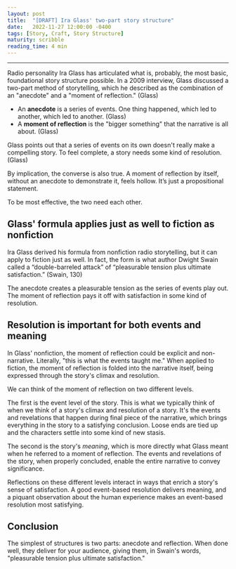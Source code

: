 ```yaml
---
layout: post
title:  "[DRAFT] Ira Glass' two-part story structure"
date:   2022-11-27 12:00:00 -0400
tags: [Story, Craft, Story Structure]
maturity: scribble
reading_time: 4 min
---
```


---

Radio personality Ira Glass has articulated what is, probably, the most basic, foundational story structure possible. In a 2009 interview, Glass discussed a two-part method of storytelling, which he described as the combination of an "anecdote" and a "moment of reflection." (Glass) 

- An **anecdote** is a series of events. One thing happened, which led to another, which led to another. (Glass)
- A **moment of reflection** is the "bigger something" that the narrative is all about. (Glass)

Glass points out that a series of events on its own doesn't really make a compelling story. To feel complete, a story needs some kind of resolution. (Glass) 

By implication, the converse is also true. A moment of reflection by itself, without an anecdote to demonstrate it, feels hollow. It’s just a propositional statement. 

To be most effective, the two need each other.

## Glass' formula applies just as well to fiction as nonfiction

Ira Glass derived his formula from nonfiction radio storytelling, but it can apply to fiction just as well. In fact, the form is what author Dwight Swain called a “double-barreled attack” of “pleasurable tension plus ultimate satisfaction.” (Swain, 130) 

The anecdote creates a pleasurable tension as the series of events play out. The moment of reflection pays it off with satisfaction in some kind of resolution.

## Resolution is important for both events and meaning

In Glass' nonfiction, the moment of reflection could be explicit and non-narrative. Literally, "this is what the events taught me." When applied to fiction, the moment of reflection is folded into the narrative itself, being expressed through the story's climax and resolution.

We can think of the moment of reflection on two different levels.

The first is the event level of the story. This is what we typically think of when we think of a story's climax and resolution of a story. It's the events and revelations that happen during final piece of the narrative, which brings everything in the story to a satisfying conclusion. Loose ends are tied up and the characters settle into some kind of new stasis.

The second is the story's _meaning_, which is more directly what Glass meant when he referred to a moment of reflection. The events and revelations of the story, when properly concluded, enable the entire narrative to convey significance.

Reflections on these different levels interact in ways that enrich a story's sense of satisfaction. A good event-based resolution delivers meaning, and a piquant observation about the human experience makes an event-based resolution most satisfying.

## Conclusion

The simplest of structures is two parts: anecdote and reflection. When done well, they deliver for your audience, giving them, in Swain's words, "pleasurable tension plus ultimate satisfaction."